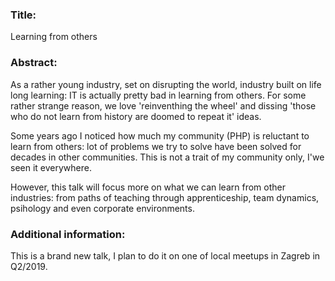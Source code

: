 ### Title:
Learning from others

### Abstract:

As a rather young industry, set on disrupting the world, industry built on life long learning: IT is actually pretty bad in learning from others. For some rather strange reason, we love 'reinventhing the wheel' and dissing 'those who do not learn from history are doomed to repeat it' ideas.

Some years ago I noticed how much my community (PHP) is reluctant to learn from others: lot of problems we try to solve have been solved for decades in other communities. This is not a trait of my community only, I'we seen it everywhere. 

However, this talk will focus more on what we can learn from other industries: from paths of teaching through apprenticeship, team dynamics, psihology and even corporate environments.


### Additional information:

This is a brand new talk, I plan to do it on one of local meetups in Zagreb in Q2/2019.

